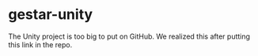 # gestar-unity

The Unity project is too big to put on GitHub. We realized this after putting this link in the repo.
